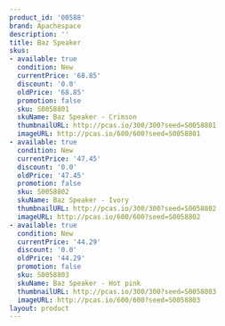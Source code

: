 ```yaml
---
product_id: '00588'
brand: Apachespace
description: ''
title: Baz Speaker
skus:
- available: true
  condition: New
  currentPrice: '68.85'
  discount: '0.0'
  oldPrice: '68.85'
  promotion: false
  sku: S0058801
  skuName: Baz Speaker - Crimson
  thumbnailURL: http://pcas.io/300/300?seed=S0058801
  imageURL: http://pcas.io/600/600?seed=S0058801
- available: true
  condition: New
  currentPrice: '47.45'
  discount: '0.0'
  oldPrice: '47.45'
  promotion: false
  sku: S0058802
  skuName: Baz Speaker - Ivory
  thumbnailURL: http://pcas.io/300/300?seed=S0058802
  imageURL: http://pcas.io/600/600?seed=S0058802
- available: true
  condition: New
  currentPrice: '44.29'
  discount: '0.0'
  oldPrice: '44.29'
  promotion: false
  sku: S0058803
  skuName: Baz Speaker - Hot pink
  thumbnailURL: http://pcas.io/300/300?seed=S0058803
  imageURL: http://pcas.io/600/600?seed=S0058803
layout: product
---
```

